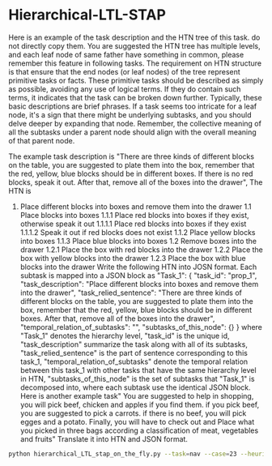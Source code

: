 # Hierarchical-LTL-STAP
Here is an example of the task description and the HTN tree of this task. do not directly copy them. You are suggested the HTN tree has multiple levels, and each leaf node of same father have something in common, please remember this feature in following tasks.
The requirement on HTN structure is that ensure that the end nodes (or leaf nodes) of the tree represent primitive tasks or facts. These primitive tasks should be described as simply as possible, avoiding any use of logical terms. If they do contain such terms, it indicates that the task can be broken down further. Typically, these basic descriptions are brief phrases. If a task seems too intricate for a leaf node, it's a sign that there might be underlying subtasks, and you should delve deeper by expanding that node. Remember, the collective meaning of all the subtasks under a parent node should align with the overall meaning of that parent node.

The example task description is "There are three kinds of different blocks on the table, you are suggested to plate them into the box, remember that the red, yellow, blue blocks should be in different boxes. If there is no red blocks, speak it out. After that, remove all of the boxes into the drawer",
The HTN is 
1. Place different blocks into boxes and remove them into the drawer
    1.1 Place blocks into boxes
       1.1.1 Place red blocks into boxes if they exist, otherwise speak it out
         1.1.1.1 Place red blocks into boxes if they exist
         1.1.1.2 Speak it out if red blocks does not exist
       1.1.2 Place yellow blocks into boxes
       1.1.3 Place blue blocks into boxes
    1.2 Remove boxes into the drawer
       1.2.1 Place the box with red blocks into the drawer
       1.2.2 Place the box with yellow blocks into the drawer
       1.2.3 Place the box with blue blocks into the drawer
Write the following HTN into JOSN format. Each subtask is mapped into a JSON block as 
 "Task_1": {
      "task_id": "prop_1",
      "task_description": "Place different blocks into boxes and remove them into the drawer",
      "task_relied_sentence": "There are three kinds of different blocks on the table, you are suggested to plate them into the box, remember that the red, yellow, blue blocks should be in different boxes. After that, remove all of the boxes into the drawer",
      "temporal_relation_of_subtasks": "",
      "subtasks_of_this_node":  {}
}
where "Task_1" denotes the hierarchy level, "task_id" is the unique id, "task_description" summarize the task along with all of its subtasks, "task_relied_sentence" is the part of sentence corresponding to this task_1, "temporal_relation_of_subtasks" denote the temporal relation between this task_1 with other tasks that have the same hierarchy level in HTN, "subtasks_of_this_node" is the set of subtasks that "Task_1" is decomposed into, where each subtask use the identical JSON block. 
Here is another example task" You are suggested to help in shopping, you will pick beef, chicken and apples if you find them. if you pick beef, you are suggested to pick a carrots. if there is no beef, you will pick egges and a potato. Finally, you will have to check out and Place what you picked in three bags according a classification of meat, vegetables and fruits"
Translate it into HTN and JSON format.

```bash
python hierarchical_LTL_stap_on_the_fly.py --task=nav --case=23 --heuristics --heuristic_weight=100 --domain=ai2thor --num_robots=2 --vis --print_step
```
